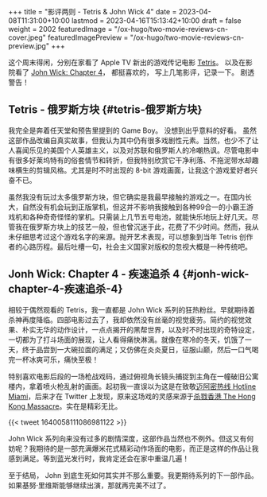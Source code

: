 +++
title = "影评两则 - Tetris & John Wick 4"
date = 2023-04-08T11:31:00+10:00
lastmod = 2023-04-16T15:13:42+10:00
draft = false
weight = 2002
featuredImage = "/ox-hugo/two-movie-reviews-cn-cover.jpeg"
featuredImagePreview = "/ox-hugo/two-movie-reviews-cn-preview.jpg"
+++

这个周末得闲，分别在家看了 Apple TV 新出的游戏传记电影 [Tetris](https://www.imdb.com/title/tt12758060/)。 以及在影院看了 [John Wick: Chapter 4](https://www.imdb.com/title/tt10366206/)， 都挺喜欢的， 写上几笔影评，记录一下。 剧透警告！

<!--more-->


## Tetris - 俄罗斯方块 {#tetris-俄罗斯方块}

我完全是奔着任天堂和预告里提到的 Game Boy。 没想到出乎意料的好看。 虽然这部作品改编自真实故事，但我认为其中仍有很多戏剧性元素。当然，也少不了让人喜闻乐见的美国个人英雄主义，以及对苏联和俄罗斯人的冷嘲热讽。尽管电影中有很多好莱坞特有的俗套情节和转折，但我特别欣赏它干净利落、不拖泥带水却趣味横生的剪辑风格。尤其是时不时出现的 8-bit 游戏画面，让我这个游戏爱好者兴奋不已。

虽然我没有玩过太多俄罗斯方块，但它确实是我最早接触的游戏之一。在国内长大，自然没有机会玩到正版掌机，但这并不影响我接触到各种99合一的小霸王游戏机和各种奇奇怪怪的掌机。只需装上几节五号电池，就能快乐地玩上好几天。尽管我在俄罗斯方块上的技艺一般，但也曾沉迷于此，花费了不少时间。然而，我从未仔细思考过这个游戏名字的来源。抛开艺术表现，可以想象到当年 Tetris 创作者的心路历程。最后吐槽一句，社会主义国家对版权的忽视大概是一种传统吧。


## Jonh Wick: Chapter 4 - 疾速追杀 4 {#jonh-wick-chapter-4-疾速追杀-4}

相较于偶然观看的 Tetris，我一直都是 John Wick 系列的狂热粉丝。早就期待着杀神再度降临。四部电影过去了，我却依然没有丝毫的视觉疲劳。简约的视觉效果、朴实无华的动作设计，一点点揭开的黑帮世界，以及时不时出现的奇特设定，一切都为了打斗场面的展现，让人看得痛快淋漓。就像在寒冷的冬天，饥饿了一天，终于品尝到一大碗拉面的满足；又仿佛在炎炎夏日，征服山巅，然后一口气喝完一杯冰爽可乐，痛快至极！

特别喜欢电影后段的一场枪战戏码，通过俯视角长镜头捕捉到主角在一幢破旧公寓楼内，拿着喷火枪乱射的画面。起初我一直误以为这是在致敬[迈阿密热线 Hotline Miami](https://store.steampowered.com/app/219150/Hotline_Miami/)，后来才在 Twitter 上发现，原来这场戏的灵感来源于[杀戮香港 The Hong Kong Massacre](https://store.steampowered.com/app/741510/The_Hong_Kong_Massacre/)。实在是精彩无比。

{{< tweet 1640058111086981122 >}}

John Wick 系列向来没有过多的剧情深度，这部作品当然也不例外。但这又有何妨呢？我期待的是一部充满爆米花式精彩动作场面的电影，而正是这样的作品让我感到满足。等到蓝光发行时，我肯定还会在家中重温几遍！

至于结局， John 到底生死如何其实并不那么重要。我更期待系列的下一部作品。如果基努·里维斯能够继续出演，那就再完美不过了。
